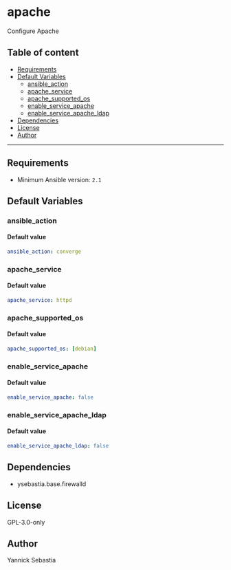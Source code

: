 # apache

Configure Apache

## Table of content

- [Requirements](#requirements)
- [Default Variables](#default-variables)
  - [ansible_action](#ansible_action)
  - [apache_service](#apache_service)
  - [apache_supported_os](#apache_supported_os)
  - [enable_service_apache](#enable_service_apache)
  - [enable_service_apache_ldap](#enable_service_apache_ldap)
- [Dependencies](#dependencies)
- [License](#license)
- [Author](#author)

---

## Requirements

- Minimum Ansible version: `2.1`

## Default Variables

### ansible_action

#### Default value

```YAML
ansible_action: converge
```

### apache_service

#### Default value

```YAML
apache_service: httpd
```

### apache_supported_os

#### Default value

```YAML
apache_supported_os: [debian]
```

### enable_service_apache

#### Default value

```YAML
enable_service_apache: false
```

### enable_service_apache_ldap

#### Default value

```YAML
enable_service_apache_ldap: false
```

## Dependencies

- ysebastia.base.firewalld

## License

GPL-3.0-only

## Author

Yannick Sebastia
